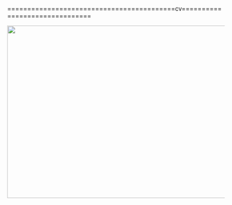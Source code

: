==========================================cv===============================
<p align="center"><img src="https://i.ibb.co/GdsLDdY/cv.png" width="690" height="400"></p>
